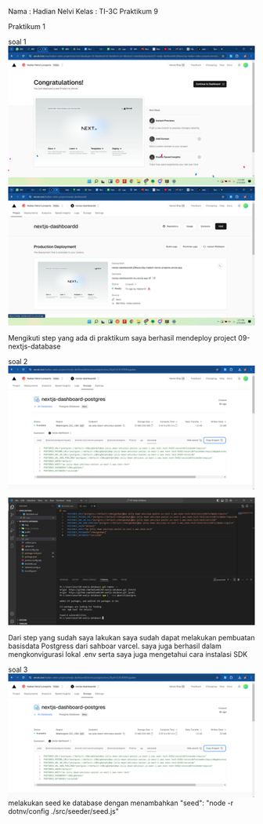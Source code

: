 Nama : Hadian Nelvi
Kelas : TI-3C
Praktikum 9

Praktikum 1

soal 1
![gambar](img/1.jpeg)
![gambar](img/2.jpeg)

Mengikuti step yang ada di praktikum saya berhasil mendeploy project 09-nextjs-database

soal 2
![gambar](img/4.png)

![gambar](img/3.png)

Dari step yang sudah saya lakukan saya sudah dapat melakukan pembuatan basisdata Postgress dari sahboar varcel. saya juga berhasil dalam mengkonvigurasi lokal .env serta saya juga mengetahui cara instalasi SDK 

soal 3
![gambar](img/5.png)
melakukan seed ke database dengan menambahkan "seed": "node -r dotnv/config ./src/seeder/seed.js"